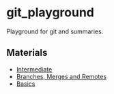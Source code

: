 # git_playground

Playground for git and summaries.


## Materials

- [Intermediate](https://www.lynda.com/Git-tutorials/GIT-Intermediate-Techniques/664821-2.html)
- [Branches, Merges and Remotes](https://www.lynda.com/Git-tutorials/Git-Branches-Merges-Remotes/5030980-2.html)
- [Basics](https://www.lynda.com/Git-tutorials/Git-Essential-Training-Basics-REVISION-2019-Q1/5030978-2.html)
